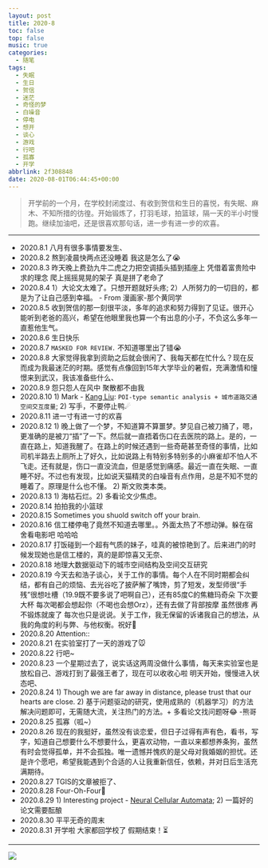 ```yaml
---
layout: post
title: 2020-8
toc: false
top: false
music: true
categories:
  - 随笔
tags:
  - 失眠
  - 生日
  - 贺信
  - 迷茫
  - 奇怪的梦
  - 白噪音
  - 停电
  - 想开
  - 谈心
  - 游戏
  - 行吧
  - 孤寡
  - 开学
abbrlink: 2f308848
date: 2020-08-01T06:44:45+00:00
---
```


> 开学前的一个月，在学校封闭度过、有收到贺信和生日的喜悦，有失眠、麻木、不知所措的彷徨。开始锻炼了，打羽毛球，拍篮球，隔一天的半小时慢跑。继续加油吧，还是很喜欢那句话，进一步有进一步的欢喜。

<!--more-->

<meting-js
	server="netease"
	type="song"
	id="1426112587">
</meting-js>


---

- 2020.8.1 八月有很多事情要发生、
- 2020.8.2 熬到凌晨快两点还没睡着 我这是怎么了😭
- 2020.8.3 昨天晚上费劲九牛二虎之力把空调插头插到插座上 凭借着富贵险中求的理念 爬上摇摇晃晃的架子 真是拼了老命了
- 2020.8.4 1）大论文太难了。只想开题就好头疼; 2）人所努力的一切目的，都是为了让自己感到幸福。 ​​​​- From 漫画家-那个黄同学
- 2020.8.5 收到贺信的那一刻很平淡，多年的追求和努力得到了见证。很开心能听到老爸的高兴，希望在他眼里我也算一个有出息的小子，不负这么多年一直惹他生气。
- 2020.8.6 生日快乐
- 2020.8.7 `MASKED FOR REVIEW.` 不知道哪里出了错😭
- 2020.8.8 大家觉得我拿到资助之后就会很闲了、我每天都在忙什么？现在反而成为我最迷茫的时期。感觉有点像回到15年大学毕业的暑假，充满激情和憧憬来到武汉，我该准备些什么、
- 2020.8.9 怨只怨人在风中 聚散都不由我
- 2020.8.10 1) Mark - [Kang Liu](http://hpcc.siat.ac.cn/homepage/kangliu.html): `POI-type semantic analysis + 城市道路交通空间交互度量`; 2) 写手，不要停止鸭☄
- 2020.8.11 进一寸有进一寸的欢喜
- 2020.8.12 1) 晚上做了一个梦，不知道算不算噩梦。梦见自己被刀捅了，嗯，更准确的是被刀“插”了一下。然后就一直捂着伤口在去医院的路上。是的，一直在路上，知道我醒了。在路上的时候还遇到一些奇葩甚至奇怪的事情，比如司机半路去上厕所上了好久，比如说路上有特别多特别多的小麻雀却不怕人不飞走。还有就是，伤口一直没流血，但是感觉到痛感。最近一直在失眠、一直睡不好。不过也有发现，比如说天猫精灵的白噪音有点作用，总是不知不觉的睡着了。原理是什么也不懂。 2) 斯文败类本类。
- 2020.8.13 1) 海枯石烂。2) 多看论文少焦虑。
- 2020.8.14 拍拍我的小篮球
- 2020.8.15 Sometimes you shuold switch off your brain.
- 2020.8.16 信工楼停电了竟然不知道去哪里。。外面太热了不想动弹。躲在宿舍看电影吧 哈哈哈
- 2020.8.17 打饭碰到一个超有气质的妹子，哇真的被惊艳到了。后来进门的时候发现她也是信工楼的，真的是即惊喜又无奈、
- 2020.8.18 地理大数据驱动下的城市空间结构及空间交互研究
- 2020.8.19 今天去和浩子谈心，关于工作的事情。每个人在不同时期都会纠结，都有自己的烦恼、去光谷吃了披萨解了嘴馋，剪了短发，发型师很“手残”很想吐槽（19.9既不要多说了吧啊自己），还有85度C的焦糖玛奇朵 下次要大杯 每次喝都会想起你（不喝也会想Orz），还有去做了背部按摩 虽然很疼 再不锻炼就废了 每次也只是说说。关于工作，我无保留的诉诸我自己的想法，从我的角度的利与弊、与他权衡。祝好🌻
- 2020.8.20 Attention::
- 2020.8.21 在实验室打了一天的游戏了🐭
- 2020.8.22 行吧~
- 2020.8.23 一个星期过去了，说实话这两周没做什么事情，每天来实验室也是放松自己、游戏打到了最强王者了，现在可以收收心啦 明天开始，慢慢进入状态吧、
- 2020.8.24 1) Though we are far away in distance, please trust that our hearts are close. 2) 基于问题驱动的研究，使用成熟的（机器学习）的方法解决问题即可，无需随大流，关注热门的方法。+ 多看论文找问题呀😂 -熊哥
- 2020.8.25 孤寡（呱~）
- 2020.8.26 现在的我挺好，虽然没有谈恋爱，但日子过得有声有色，看书，写字，知道自己想要什么不想要什么，更喜欢动物，一直以来都想养条狗，虽然有时会觉得孤单，并不会孤独。唯一遗憾并愧疚的是父母对我婚姻的担忧。还是许个愿吧，希望我能遇到个合适的人让我重新信任，依赖，并对日后生活充满期待。
- 2020.8.27 TGIS的文章被拒了、
- 2020.8.28 Four-Oh-Four🌝
- 2020.8.29 1) Interesting project - [Neural Cellular Automata](https://distill.pub/2020/selforg/mnist/); 2) 一篇好的论文需要酝酿
- 2020.8.30 平平无奇的周末
- 2020.8.31 开学啦 大家都回学校了 假期结束！⏳


***



<!-- 插入图片 -->

![](https://cdn.jsdelivr.net/gh/xunhs/image_host/images/2020/8/s-well-0P28Nuq7s-Y-unsplash.jpg)